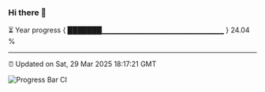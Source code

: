 ### Hi there 👋

⏳ Year progress { ███████▁▁▁▁▁▁▁▁▁▁▁▁▁▁▁▁▁▁▁▁▁▁▁ } 24.04 %

---

⏰ Updated on Sat, 29 Mar 2025 18:17:21 GMT

![Progress Bar CI](https://github.com/liununu/liununu/workflows/Progress%20Bar%20CI/badge.svg)
